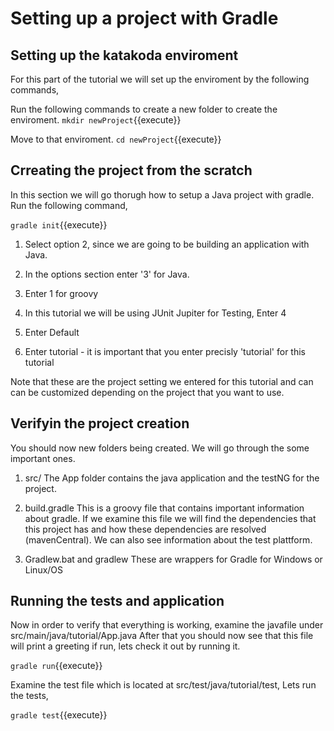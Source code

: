 # Setting up a project with Gradle


## Setting up the katakoda enviroment
For this part of the tutorial we will set up the enviroment by the following commands,

Run the following commands to create a new folder to create the enviroment.
`mkdir newProject`{{execute}}

Move to that enviroment.
`cd newProject`{{execute}}


## Crreating the project from the scratch
In this section we will go thorugh how to setup a Java project with gradle.
Run the following command,

`gradle init`{{execute}}

1. Select option 2, since we are going to be building an application with Java.

2. In the options section enter '3' for Java.

3. Enter 1 for groovy

5. In this tutorial we will be using JUnit Jupiter for Testing, Enter 4

6. Enter Default

7. Enter tutorial - it is important that you enter precisly 'tutorial' for this tutorial


Note that these are the project setting we entered for this tutorial and can can be customized depending on the project that you want to use.

## Verifyin the project creation

You should now new folders being created. We will go through the some important ones.

1. src/
The App folder contains the java application and the testNG for the project.

2. build.gradle
This is a groovy file that contains important information about gradle.
If we examine this file we will find the dependencies that this project has and how these dependencies are resolved (mavenCentral). We can also see information about the test plattform.

3. Gradlew.bat and gradlew
These are wrappers for Gradle for Windows or Linux/OS


## Running the tests and application
Now in order to verify that everything is working, examine the javafile under src/main/java/tutorial/App.java
After that you should now see that this file will print a greeting if run, lets check it out by running it.

`gradle run`{{execute}}

Examine the test file which is located at src/test/java/tutorial/test,
Lets run the tests,

`gradle test`{{execute}}
